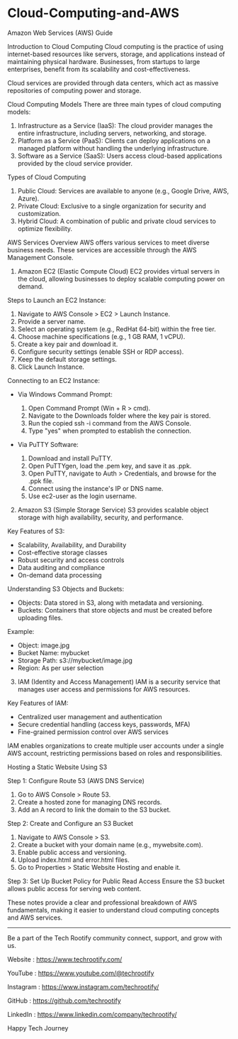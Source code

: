 # Cloud-Computing-and-AWS

Amazon Web Services (AWS) Guide

Introduction to Cloud Computing
Cloud computing is the practice of using internet-based resources like servers, storage, and applications instead of maintaining physical hardware. Businesses, from startups to large enterprises, benefit from its scalability and cost-effectiveness.

Cloud services are provided through data centers, which act as massive repositories of computing power and storage.

Cloud Computing Models
There are three main types of cloud computing models:

1. Infrastructure as a Service (IaaS): The cloud provider manages the entire infrastructure, including servers, networking, and storage.
2. Platform as a Service (PaaS): Clients can deploy applications on a managed platform without handling the underlying infrastructure.
3. Software as a Service (SaaS): Users access cloud-based applications provided by the cloud service provider.

Types of Cloud Computing

1. Public Cloud: Services are available to anyone (e.g., Google Drive, AWS, Azure).
2. Private Cloud: Exclusive to a single organization for security and customization.
3. Hybrid Cloud: A combination of public and private cloud services to optimize flexibility.

AWS Services Overview
AWS offers various services to meet diverse business needs. These services are accessible through the AWS Management Console.

1. Amazon EC2 (Elastic Compute Cloud)
EC2 provides virtual servers in the cloud, allowing businesses to deploy scalable computing power on demand.

Steps to Launch an EC2 Instance:
1. Navigate to AWS Console > EC2 > Launch Instance.
2. Provide a server name.
3. Select an operating system (e.g., RedHat 64-bit) within the free tier.
4. Choose machine specifications (e.g., 1 GB RAM, 1 vCPU).
5. Create a key pair and download it.
6. Configure security settings (enable SSH or RDP access).
7. Keep the default storage settings.
8. Click Launch Instance.

Connecting to an EC2 Instance:
- Via Windows Command Prompt:
  1. Open Command Prompt (Win + R > cmd).
  2. Navigate to the Downloads folder where the key pair is stored.
  3. Run the copied ssh -i command from the AWS Console.
  4. Type "yes" when prompted to establish the connection.

- Via PuTTY Software:
  1. Download and install PuTTY.
  2. Open PuTTYgen, load the .pem key, and save it as .ppk.
  3. Open PuTTY, navigate to Auth > Credentials, and browse for the .ppk file.
  4. Connect using the instance's IP or DNS name.
  5. Use ec2-user as the login username.

2. Amazon S3 (Simple Storage Service)
S3 provides scalable object storage with high availability, security, and performance.

Key Features of S3:
- Scalability, Availability, and Durability
- Cost-effective storage classes
- Robust security and access controls
- Data auditing and compliance
- On-demand data processing

Understanding S3 Objects and Buckets:
- Objects: Data stored in S3, along with metadata and versioning.
- Buckets: Containers that store objects and must be created before uploading files.

Example:
- Object: image.jpg
- Bucket Name: mybucket
- Storage Path: s3://mybucket/image.jpg
- Region: As per user selection

3. IAM (Identity and Access Management)
IAM is a security service that manages user access and permissions for AWS resources.

Key Features of IAM:
- Centralized user management and authentication
- Secure credential handling (access keys, passwords, MFA)
- Fine-grained permission control over AWS services

IAM enables organizations to create multiple user accounts under a single AWS account, restricting permissions based on roles and responsibilities.

Hosting a Static Website Using S3

Step 1: Configure Route 53 (AWS DNS Service)
1. Go to AWS Console > Route 53.
2. Create a hosted zone for managing DNS records.
3. Add an A record to link the domain to the S3 bucket.

Step 2: Create and Configure an S3 Bucket
1. Navigate to AWS Console > S3.
2. Create a bucket with your domain name (e.g., mywebsite.com).
3. Enable public access and versioning.
4. Upload index.html and error.html files.
5. Go to Properties > Static Website Hosting and enable it.

Step 3: Set Up Bucket Policy for Public Read Access
Ensure the S3 bucket allows public access for serving web content.

These notes provide a clear and professional breakdown of AWS fundamentals, making it easier to understand cloud computing concepts and AWS services.

--------------------------------------------

Be a part of the Tech Rootify community connect, support, and grow with us.

Website : https://www.techrootify.com/

YouTube : https://www.youtube.com/@techrootify

Instagram : https://www.instagram.com/techrootify/

GitHub : https://github.com/techrootify

LinkedIn : https://www.linkedin.com/company/techrootify/

Happy Tech Journey

